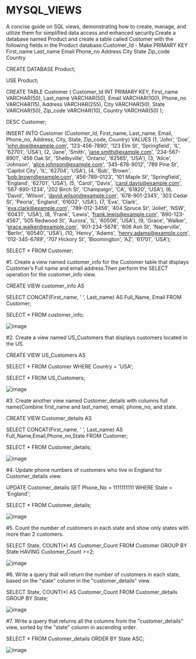 # MYSQL_VIEWS
A concise guide on SQL views, demonstrating how to create, manage, and utilize them for simplified data access and enhanced security.Create a database named Product and create a table called Customer with the following fields in the Product database:Customer_Id - Make PRIMARY KEY First_name Last_name Email Phone_no Address City State Zip_code Country 

CREATE DATABASE Product;

USE Product;

CREATE TABLE Customer (
    Customer_Id INT PRIMARY KEY,
    First_name VARCHAR(50),
    Last_name VARCHAR(50),
    Email VARCHAR(100),
    Phone_no VARCHAR(15),
    Address VARCHAR(255),
    City VARCHAR(50),
    State VARCHAR(50),
    Zip_code VARCHAR(10),
    Country VARCHAR(50)
);

DESC Customer;

INSERT INTO Customer (Customer_Id, First_name, Last_name, Email, Phone_no, Address, City, State, Zip_code, Country)
VALUES 
    (1, 'John', 'Doe', 'john.doe@example.com', '123-456-7890', '123 Elm St', 'Springfield', 'IL', '62701', 'USA'),
    (2, 'Jane', 'Smith', 'jane.smith@example.com', '234-567-8901', '456 Oak St', 'Shelbyville', 'Ontario', '62565', 'USA'),
    (3, 'Alice', 'Johnson', 'alice.johnson@example.com', '345-678-9012', '789 Pine St', 'Capitol City', 'IL', '62704', 'USA'),
    (4, 'Bob', 'Brown', 'bob.brown@example.com', '456-789-0123', '101 Maple St', 'Springfield', 'England', '62701', 'USA'),
    (5, 'Carol', 'Davis', 'carol.davis@example.com', '567-890-1234', '202 Birch St', 'Champaign', 'CA', '61820', 'USA'),
    (6, 'David', 'Wilson', 'david.wilson@example.com', '678-901-2345', '303 Cedar St', 'Peoria', 'England', '61602', 'USA'),
    (7, 'Eva', 'Clark', 'eva.clark@example.com', '789-012-3456', '404 Spruce St', 'Joliet', 'NSW', '60431', 'USA'),
    (8, 'Frank', 'Lewis', 'frank.lewis@example.com', '890-123-4567', '505 Redwood St', 'Aurora', 'IL', '60506', 'USA'),
    (9, 'Grace', 'Walker', 'grace.walker@example.com', '901-234-5678', '606 Ash St', 'Naperville', 'Berlin', '60540', 'USA'),
    (10, 'Henry', 'Adams', 'henry.adams@example.com', '012-345-6789', '707 Hickory St', 'Bloomington', 'AZ', '61701', 'USA');
    
SELECT * FROM Customer;

#1. Create a view named customer_info for the Customer table that displays Customer’s Full name and email address.Then perform the SELECT operation for the customer_info view. 

CREATE VIEW customer_info AS

SELECT CONCAT(First_name, ' ', Last_name) AS Full_Name, Email FROM Customer;

SELECT * FROM customer_info;

![image](https://github.com/user-attachments/assets/384d36d4-2a88-415f-bb61-2a451ae5e0c6)

#2. Create a view named US_Customers that displays customers located in the US. 

CREATE VIEW US_Customers AS

SELECT * FROM Customer WHERE Country = 'USA';

SELECT * FROM US_Customers;

![image](https://github.com/user-attachments/assets/a26a36f5-a7f7-4143-857a-7b08d91e09a8)

#3. Create another view named Customer_details with columns full name(Combine first_name and last_name), email, phone_no, and state.

CREATE VIEW Customer_details AS

SELECT CONCAT(First_name, ' ', Last_name) AS Full_Name,Email,Phone_no,State FROM Customer;

SELECT * FROM Customer_details;

![image](https://github.com/user-attachments/assets/e9d7c9ce-3b23-43da-b642-4fa4a9984c86)
 
#4. Update phone numbers of customers who live in England for Customer_details view. 

UPDATE Customer_details SET Phone_No = 1111111111 WHERE State = 'England';

SELECT * FROM Customer_details;

![image](https://github.com/user-attachments/assets/c4fb0bc0-909d-491c-be30-b5a52b2de0fc)

#5. Count the number of customers in each state and show only states with more than 2 customers.

SELECT State, COUNT(*) AS Customer_Count FROM Customer GROUP BY State HAVING Customer_Count >=2;

![image](https://github.com/user-attachments/assets/3be9cfa9-029d-46fa-a950-94273db2d83d)

#6. Write a query that will return the number of customers in each state, based on the "state" column in the "customer_details" view.

SELECT State, COUNT(*) AS Customer_Count FROM Customer_details GROUP BY State;

![image](https://github.com/user-attachments/assets/ce61abd6-9e61-44e6-adc8-2c93c00ee320)

#7. Write a query that returns all the columns from the "customer_details" view, sorted by the "state" column in ascending order.

SELECT * FROM Customer_details ORDER BY State ASC;

![image](https://github.com/user-attachments/assets/a2edf7ed-5129-4138-b7cb-cfb3186fce0b)


